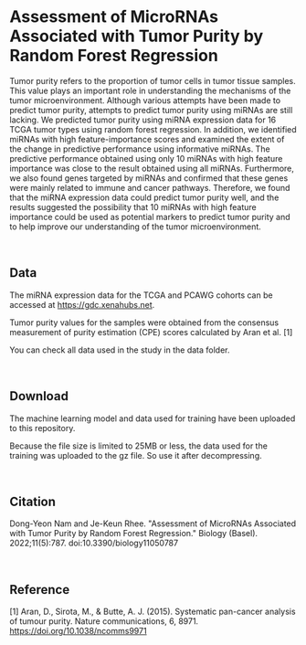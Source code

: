 # Assessment of MicroRNAs Associated with Tumor Purity by Random Forest Regression
Tumor purity refers to the proportion of tumor cells in tumor tissue samples. 
This value plays an important role in understanding the mechanisms of the tumor microenvironment. 
Although various attempts have been made to predict tumor purity, attempts to predict tumor purity using miRNAs are still lacking. 
We predicted tumor purity using miRNA expression data for 16 TCGA tumor types using random forest regression. 
In addition, we identified miRNAs with high feature-importance scores and examined the extent of the change in predictive performance using informative miRNAs. 
The predictive performance obtained using only 10 miRNAs with high feature importance was close to the result obtained using all miRNAs. 
Furthermore, we also found genes targeted by miRNAs and confirmed that these genes were mainly related to immune and cancer pathways. 
Therefore, we found that the miRNA expression data could predict tumor purity well, and the results suggested the possibility that 10 miRNAs with high feature importance could be used as potential markers to predict tumor purity and to help improve our understanding of the tumor microenvironment.


<br/>

## Data

The miRNA expression data for the TCGA and PCAWG cohorts can be accessed at https://gdc.xenahubs.net. 

Tumor purity values for the samples were obtained from the consensus measurement of purity estimation (CPE) scores calculated by Aran et al. [1]

You can check all data used in the study in the data folder.


<br/>

## Download
The machine learning model and data used for training have been uploaded to this repository.

Because the file size is limited to 25MB or less, the data used for the training was uploaded to the gz file. So use it after decompressing.


<br/>

## Citation

Dong-Yeon Nam and Je-Keun Rhee. "Assessment of MicroRNAs Associated with Tumor Purity by Random Forest Regression." Biology (Basel). 2022;11(5):787. doi:10.3390/biology11050787


<br/>

## Reference
[1] Aran, D., Sirota, M., & Butte, A. J. (2015). Systematic pan-cancer analysis of tumour purity. Nature communications, 6, 8971. https://doi.org/10.1038/ncomms9971

